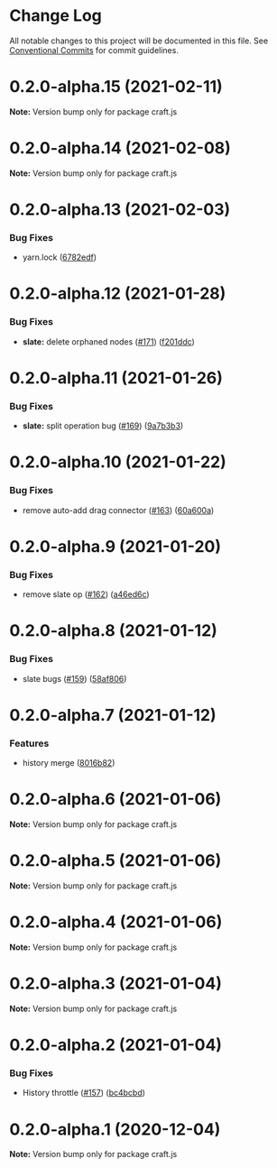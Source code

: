 # Change Log

All notable changes to this project will be documented in this file.
See [Conventional Commits](https://conventionalcommits.org) for commit guidelines.

# 0.2.0-alpha.15 (2021-02-11)

**Note:** Version bump only for package craft.js





# 0.2.0-alpha.14 (2021-02-08)

**Note:** Version bump only for package craft.js





# 0.2.0-alpha.13 (2021-02-03)


### Bug Fixes

* yarn.lock ([6782edf](https://github.com/prevwong/craft.js/commit/6782edf1715a41c0f21daaeab92c5e7edb8c2f17))





# 0.2.0-alpha.12 (2021-01-28)


### Bug Fixes

* **slate:** delete orphaned nodes ([#171](https://github.com/prevwong/craft.js/issues/171)) ([f201ddc](https://github.com/prevwong/craft.js/commit/f201ddc8a26cd09deab69220a9099bb5ff2c6973))





# 0.2.0-alpha.11 (2021-01-26)


### Bug Fixes

* **slate:** split operation bug ([#169](https://github.com/prevwong/craft.js/issues/169)) ([9a7b3b3](https://github.com/prevwong/craft.js/commit/9a7b3b3e3a4f6d71d2ef5d9d1de1cb4d2c931696))





# 0.2.0-alpha.10 (2021-01-22)


### Bug Fixes

* remove auto-add drag connector ([#163](https://github.com/prevwong/craft.js/issues/163)) ([60a600a](https://github.com/prevwong/craft.js/commit/60a600a8c9bc675b3715c6f5881da9574fbf3845))





# 0.2.0-alpha.9 (2021-01-20)


### Bug Fixes

* remove slate op ([#162](https://github.com/prevwong/craft.js/issues/162)) ([a46ed6c](https://github.com/prevwong/craft.js/commit/a46ed6cd72700273279e89c13e9e7c3d4238f93c))





# 0.2.0-alpha.8 (2021-01-12)


### Bug Fixes

* slate bugs ([#159](https://github.com/prevwong/craft.js/issues/159)) ([58af806](https://github.com/prevwong/craft.js/commit/58af80669a43bedf015d22be0a8d6be2a47de89c))





# 0.2.0-alpha.7 (2021-01-12)


### Features

* history merge ([8016b82](https://github.com/prevwong/craft.js/commit/8016b82bf26dd208a17df59c93ed7f46cbee955f))





# 0.2.0-alpha.6 (2021-01-06)

**Note:** Version bump only for package craft.js





# 0.2.0-alpha.5 (2021-01-06)

**Note:** Version bump only for package craft.js





# 0.2.0-alpha.4 (2021-01-06)

**Note:** Version bump only for package craft.js





# 0.2.0-alpha.3 (2021-01-04)

**Note:** Version bump only for package craft.js





# 0.2.0-alpha.2 (2021-01-04)


### Bug Fixes

* History throttle ([#157](https://github.com/prevwong/craft.js/issues/157)) ([bc4bcbd](https://github.com/prevwong/craft.js/commit/bc4bcbde27c6cc48ba132e07e03f0c43798f6272))





# 0.2.0-alpha.1 (2020-12-04)

**Note:** Version bump only for package craft.js
